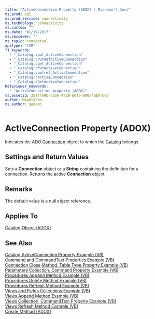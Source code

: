 ```yaml
---
title: "ActiveConnection Property (ADOX) | Microsoft Docs"
ms.prod: sql
ms.prod_service: connectivity
ms.technology: connectivity
ms.custom: ""
ms.date: "01/19/2017"
ms.reviewer: ""
ms.topic: conceptual
apitype: "COM"
f1_keywords: 
  - "_Catalog::put_ActiveConnection"
  - "_Catalog::PutRefActiveConnection"
  - "_Catalog::get_ActiveConnection"
  - "_Catalog::PutActiveConnection"
  - "_Catalog::putref_ActiveConnection"
  - "_Catalog::ActiveConnection"
  - "_Catalog::GetActiveConnection"
helpviewer_keywords: 
  - "ActiveConnection property [ADOX]"
ms.assetid: 25fff69b-7556-4a28-b6f5-600a4bb0f607
author: MightyPen
ms.author: genemi
---
```

# ActiveConnection Property (ADOX)
Indicates the ADO [Connection](../../../ado/reference/ado-api/connection-object-ado.md) object to which the [Catalog](../../../ado/reference/adox-api/catalog-object-adox.md) belongs.  
  
## Settings and Return Values  
 Sets a **Connection** object or a **String** containing the definition for a connection. Returns the active **Connection** object.  
  
## Remarks  
 The default value is a null object reference.  
  
## Applies To  
 [Catalog Object (ADOX)](../../../ado/reference/adox-api/catalog-object-adox.md)  
  
## See Also  
 [Catalog ActiveConnection Property Example (VB)](../../../ado/reference/adox-api/catalog-activeconnection-property-example-vb.md)   
 [Command and CommandText Properties Example (VB)](../../../ado/reference/adox-api/command-and-commandtext-properties-example-vb.md)   
 [Connection Close Method, Table Type Property Example (VB)](../../../ado/reference/adox-api/connection-close-method-table-type-property-example-vb.md)   
 [Parameters Collection, Command Property Example (VB)](../../../ado/reference/adox-api/parameters-collection-command-property-example-vb.md)   
 [Procedures Append Method Example (VB)](../../../ado/reference/adox-api/procedures-append-method-example-vb.md)   
 [Procedures Delete Method Example (VB)](../../../ado/reference/adox-api/procedures-delete-method-example-vb.md)   
 [Procedures Refresh Method Example (VB)](../../../ado/reference/adox-api/procedures-refresh-method-example-vb.md)   
 [Views and Fields Collections Example (VB)](../../../ado/reference/adox-api/views-and-fields-collections-example-vb.md)   
 [Views Append Method Example (VB)](../../../ado/reference/adox-api/views-append-method-example-vb.md)   
 [Views Collection, CommandText Property Example (VB)](../../../ado/reference/adox-api/views-collection-commandtext-property-example-vb.md)   
 [Views Refresh Method Example (VB)](../../../ado/reference/adox-api/views-refresh-method-example-vb.md)   
 [Create Method (ADOX)](../../../ado/reference/adox-api/create-method-adox.md)
